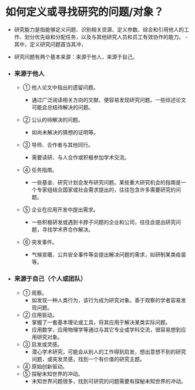 # 如何定义或寻找研究的问题/对象？
- 研究能力是指能够定义问题、识别相关资源、定义参数、综合和引用他人的工作、划分优先级和分配任务，以及与其他研究人员和员工有效协作的能力。 - 其中，定义研究问题首当其冲，
- 研究问题有两个基本来源：来源于他人，来源于自己。

- ### 来源于他人

  - ① 他人论文中指出的遗留问题。
    - 通过广泛阅读相关方向的文献，便容易发现研究问题。一些综述论文可能会总结待解决的问题。

  - ② 公认的待解决的问题。
    - 如尚未解决的猜想的证明等。

  - ③ 导师、合作者与其他同行。
    - 需要读研、与人合作或积极参加学术交流。

  - ④ 任务指南。
    - 一些基金、研究计划会发布研究问题。某些重大研究机会的指南是一个专家组结合国家或社会需求提出的，往往包含许多需要研究的问题。

  - ⑤ 企业在应用开发中提出需求。
    - 一些积极研发或遇到卡脖子问题的企业和公司，往往会提出研究问题，寻找学术界合作解决。

  - ⑥ 突发事件。
    - 气候变暖、公共安全事件等会提出解决问题的需求，如研制某类疫苗等。

- ### 来源于自己（个人或团队）

  - ① 观察。
    - 如发现一种人类行为，该行为成为研究对象。善于观察的学者容易发现问题。
  - ② 应用驱动。
    - 掌握了一套基本理论或工具，将其应用于解决某类实际问题。
    - 应用数学，应用物理学等通过与其它专业或学科交流，很容易想到应用研究对象。
  - ③ 启发或灵感。
    - 潜心学术研究，可能会从别人的工作得到启发，想出意想不到的研究问题，或突发灵感，找到一个有价值的研究主题。
  - ④ 原始创新驱动。
  - ⑤ 探秘未知世界的冲动。
    - 未知世界问题很多，找到可研究的问题需要有探秘未知世界的冲动。
